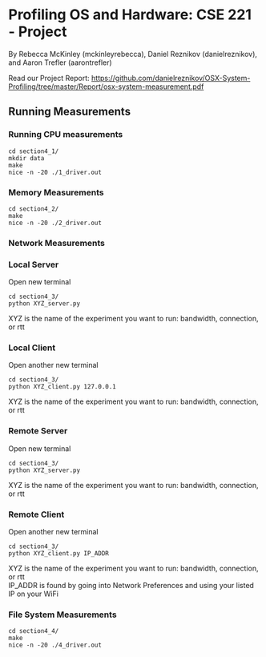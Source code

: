 # Profiling OS and Hardware: CSE 221 - Project
By Rebecca McKinley (mckinleyrebecca), Daniel Reznikov (danielreznikov), and Aaron Trefler (aarontrefler)

Read our Project Report: https://github.com/danielreznikov/OSX-System-Profiling/tree/master/Report/osx-system-measurement.pdf

## Running Measurements
### Running CPU measurements
```
cd section4_1/  
mkdir data  
make  
nice -n -20 ./1_driver.out
```
### Memory Measurements
```
cd section4_2/  
make  
nice -n -20 ./2_driver.out
```
### Network Measurements
### Local Server
Open new terminal  
```
cd section4_3/  
python XYZ_server.py  
```
XYZ is the name of the experiment you want to run: bandwidth, connection, or rtt  
### Local Client
Open another new terminal  
```
cd section4_3/  
python XYZ_client.py 127.0.0.1 
```
XYZ is the name of the experiment you want to run: bandwidth, connection, or rtt  
### Remote Server
Open new terminal  
```
cd section4_3/  
python XYZ_server.py  
```
XYZ is the name of the experiment you want to run: bandwidth, connection, or rtt  
### Remote Client
Open another new terminal  
```
cd section4_3/  
python XYZ_client.py IP_ADDR 
```
XYZ is the name of the experiment you want to run: bandwidth, connection, or rtt  
IP_ADDR is found by going into Network Preferences and using your listed IP on your WiFi
### File System Measurements
```
cd section4_4/
make
nice -n -20 ./4_driver.out
```

